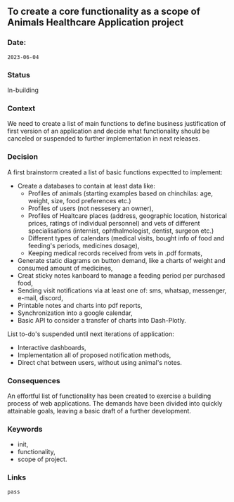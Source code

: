 ## To create a core functionality as a scope of Animals Healthcare Application project


### Date: 
`2023-06-04`


### Status  
In-building


### Context  
We need to create a list of main functions to define business justification of first version of an application and decide what functionality should be canceled or suspended to further implementation in next releases.


### Decision  

A first brainstorm created a list of basic functions expectted to implement:
- Create a databases to contain at least data like:
	- Profiles of animals (starting examples based on chinchilas: age, weight, size, food preferences etc.)
	- Profiles of users (not nessesery an owner),
	- Profiles of Healtcare places (address, geographic location, historical prices, ratings of individual personnel) and vets of different specialisations (internist, ophthalmologist, dentist, surgeon etc.)
	- Different types of calendars (medical visits, bought info of food and feeding's periods, medicines dosage),
	- Keeping medical records received from vets in .pdf formats,
- Generate static diagrams on button demand, like a charts of weight and consumed amount of medicines,
- Creat sticky notes kanboard to manage a feeding period per purchased food,
- Sending visit notifications via at least one of: sms, whatsap, messenger, e-mail, discord,
- Printable notes and charts into pdf reports, 
- Synchronization into a google calendar,
- Basic API to consider a transfer of charts into Dash-Plotly.

List to-do's suspended until next iterations of application:
- Interactive dashboards,
- Implementation all of proposed notification methods, 
- Direct chat between users, without using animal's notes.


### Consequences  
An effortful list of functionality has been created to exercise a building process of web applications. 
The demands have been divided into quickly attainable goals, leaving a basic draft of a further development.


### Keywords
-   init,
-   functionality,
-   scope of project.


### Links
	pass
